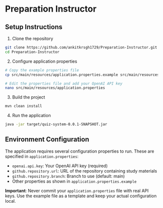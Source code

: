 # Preparation Instructor

## Setup Instructions

1. Clone the repository
```bash
git clone https://github.com/ankitkrsgh1729/Preparation-Instructor.git
cd Preparation-Instructor
```

2. Configure application properties
```bash
# Copy the example properties file
cp src/main/resources/application.properties.example src/main/resources/application.properties

# Edit the properties file and add your OpenAI API key
nano src/main/resources/application.properties
```

3. Build the project
```bash
mvn clean install
```

4. Run the application
```bash
java -jar target/quiz-system-0.0.1-SNAPSHOT.jar
```

## Environment Configuration

The application requires several configuration properties to run. These are specified in `application.properties`:

- `openai.api.key`: Your OpenAI API key (required)
- `github.repository.url`: URL of the repository containing study materials
- `github.repository.branch`: Branch to use (default: main)
- Other properties as shown in `application.properties.example`

**Important**: Never commit your `application.properties` file with real API keys. Use the example file as a template and keep your actual configuration local.